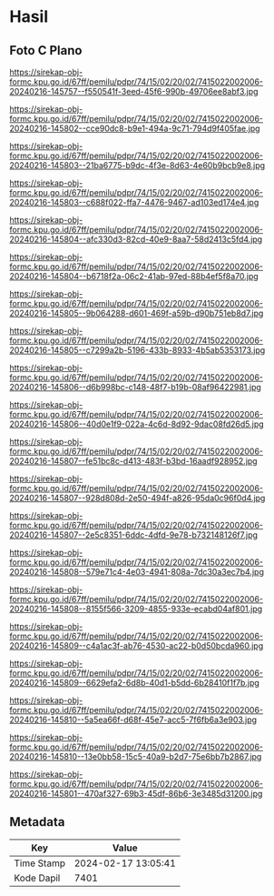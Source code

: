 # Hasil

## Foto C Plano

https://sirekap-obj-formc.kpu.go.id/67ff/pemilu/pdpr/74/15/02/20/02/7415022002006-20240216-145757--f550541f-3eed-45f6-990b-49706ee8abf3.jpg

https://sirekap-obj-formc.kpu.go.id/67ff/pemilu/pdpr/74/15/02/20/02/7415022002006-20240216-145802--cce90dc8-b9e1-494a-9c71-794d9f405fae.jpg

https://sirekap-obj-formc.kpu.go.id/67ff/pemilu/pdpr/74/15/02/20/02/7415022002006-20240216-145803--21ba6775-b9dc-4f3e-8d63-4e60b9bcb9e8.jpg

https://sirekap-obj-formc.kpu.go.id/67ff/pemilu/pdpr/74/15/02/20/02/7415022002006-20240216-145803--c688f022-ffa7-4476-9467-ad103ed174e4.jpg

https://sirekap-obj-formc.kpu.go.id/67ff/pemilu/pdpr/74/15/02/20/02/7415022002006-20240216-145804--afc330d3-82cd-40e9-8aa7-58d2413c5fd4.jpg

https://sirekap-obj-formc.kpu.go.id/67ff/pemilu/pdpr/74/15/02/20/02/7415022002006-20240216-145804--b6718f2a-06c2-41ab-97ed-88b4ef5f8a70.jpg

https://sirekap-obj-formc.kpu.go.id/67ff/pemilu/pdpr/74/15/02/20/02/7415022002006-20240216-145805--9b064288-d601-469f-a59b-d90b751eb8d7.jpg

https://sirekap-obj-formc.kpu.go.id/67ff/pemilu/pdpr/74/15/02/20/02/7415022002006-20240216-145805--c7299a2b-5196-433b-8933-4b5ab5353173.jpg

https://sirekap-obj-formc.kpu.go.id/67ff/pemilu/pdpr/74/15/02/20/02/7415022002006-20240216-145806--d6b998bc-c148-48f7-b19b-08af96422981.jpg

https://sirekap-obj-formc.kpu.go.id/67ff/pemilu/pdpr/74/15/02/20/02/7415022002006-20240216-145806--40d0e1f9-022a-4c6d-8d92-9dac08fd26d5.jpg

https://sirekap-obj-formc.kpu.go.id/67ff/pemilu/pdpr/74/15/02/20/02/7415022002006-20240216-145807--fe51bc8c-d413-483f-b3bd-16aadf928952.jpg

https://sirekap-obj-formc.kpu.go.id/67ff/pemilu/pdpr/74/15/02/20/02/7415022002006-20240216-145807--928d808d-2e50-494f-a826-95da0c96f0d4.jpg

https://sirekap-obj-formc.kpu.go.id/67ff/pemilu/pdpr/74/15/02/20/02/7415022002006-20240216-145807--2e5c8351-6ddc-4dfd-9e78-b732148126f7.jpg

https://sirekap-obj-formc.kpu.go.id/67ff/pemilu/pdpr/74/15/02/20/02/7415022002006-20240216-145808--579e71c4-4e03-4941-808a-7dc30a3ec7b4.jpg

https://sirekap-obj-formc.kpu.go.id/67ff/pemilu/pdpr/74/15/02/20/02/7415022002006-20240216-145808--8155f566-3209-4855-933e-ecabd04af801.jpg

https://sirekap-obj-formc.kpu.go.id/67ff/pemilu/pdpr/74/15/02/20/02/7415022002006-20240216-145809--c4a1ac3f-ab76-4530-ac22-b0d50bcda960.jpg

https://sirekap-obj-formc.kpu.go.id/67ff/pemilu/pdpr/74/15/02/20/02/7415022002006-20240216-145809--6629efa2-6d8b-40d1-b5dd-6b28410f1f7b.jpg

https://sirekap-obj-formc.kpu.go.id/67ff/pemilu/pdpr/74/15/02/20/02/7415022002006-20240216-145810--5a5ea66f-d68f-45e7-acc5-7f6fb6a3e903.jpg

https://sirekap-obj-formc.kpu.go.id/67ff/pemilu/pdpr/74/15/02/20/02/7415022002006-20240216-145810--13e0bb58-15c5-40a9-b2d7-75e6bb7b2867.jpg

https://sirekap-obj-formc.kpu.go.id/67ff/pemilu/pdpr/74/15/02/20/02/7415022002006-20240216-145801--470af327-69b3-45df-86b6-3e3485d31200.jpg


## Metadata

| Key        | Value               |
| ---------- | ------------------- |
| Time Stamp | 2024-02-17 13:05:41 |
| Kode Dapil | 7401                |



